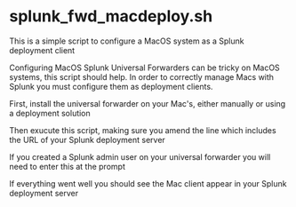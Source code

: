 # splunk_fwd_macdeploy.sh
This is a simple script to configure a MacOS system as a Splunk deployment client 

Configuring MacOS Splunk Universal Forwarders can be tricky on MacOS systems, this script should help.  In order to correctly manage Macs with Splunk you must configure them as deployment clients.

First, install the universal forwarder on your Mac's, either manually or using a deployment solution

Then exucute this script, making sure you amend the line which includes the URL of your Splunk deployment server

If you created a Splunk admin user on your universal forwarder you will need to enter this at the prompt

If everything went well you should see the Mac client appear in your Splunk deployment server
